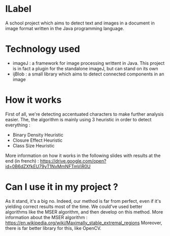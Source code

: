 # ILabel

A school project which aims to detect text and images in a document in image format written in the Java programming language.

# Technology used

- imageJ : a framework for image processing writtent in Java. This project is in fact a plugin for the standalone imageJ, but can stand on its own
- ijBlob : a small library which aims to detect connected components in an image

# How it works

First of all, we're detecting accentuated characters to make further analysis easier.
The, the algorithm is mainly using 3 heuristic in order to detect everything :
- Binary Density Heuristic
- Closure Effect Heuristic
- Class Size Heuristic

More information on how it works in the following slides with results at the end (in french) : https://drive.google.com/open?id=0B6dZXfkEU79yT1NvMmNFTmViR0U

# Can I use it in my project ?

As it stand, it's a big no. Indeed, our method is far from perfect, even if it's yielding correct results most of the time. We could've used
better algorithms like the MSER algorithm, and then develop on this method. More information about the MSER algorithm : https://en.wikipedia.org/wiki/Maximally_stable_extremal_regions
Moreover, there is far better library for this, like OpenCV.
